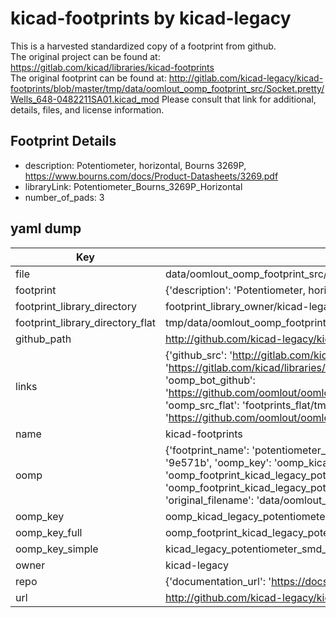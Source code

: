 # kicad-footprints by kicad-legacy  
This is a harvested standardized copy of a footprint from github.  
The original project can be found at:  
https://gitlab.com/kicad/libraries/kicad-footprints  
The original footprint can be found at:
http://gitlab.com/kicad-legacy/kicad-footprints/blob/master/tmp/data/oomlout_oomp_footprint_src/Socket.pretty/Wells_648-0482211SA01.kicad_mod
Please consult that link for additional, details, files, and license information.  
## Footprint Details
* description: Potentiometer, horizontal, Bourns 3269P, https://www.bourns.com/docs/Product-Datasheets/3269.pdf  
* libraryLink: Potentiometer_Bourns_3269P_Horizontal  
* number_of_pads: 3  
## yaml dump  
| Key | Value |  
| --- | --- |  
| file | data/oomlout_oomp_footprint_src/kicad-footprints/Potentiometer_SMD.pretty/Potentiometer_Bourns_3269P_Horizontal.kicad_mod |  
| footprint | {'description': 'Potentiometer, horizontal, Bourns 3269P, https://www.bourns.com/docs/Product-Datasheets/3269.pdf', 'libraryLink': 'Potentiometer_Bourns_3269P_Horizontal', 'number_of_pads': 3} |  
| footprint_library_directory | footprint_library_owner/kicad-legacy_kicad-footprints |  
| footprint_library_directory_flat | tmp/data/oomlout_oomp_footprint_src/footprints_flat/kicad_legacy_potentiometer_smd_potentiometer_bourns_3269p_horizontal/working |  
| github_path | http://github.com/kicad-legacy/kicad-footprints/blob/master/tmp/data/oomlout_oomp_footprint_src/Potentiometer_SMD.pretty/Potentiometer_Bourns_3269P_Horizontal.kicad_mod |  
| links | {'github_src': 'http://gitlab.com/kicad-legacy/kicad-footprints/blob/master/tmp/data/oomlout_oomp_footprint_src/Socket.pretty/Wells_648-0482211SA01.kicad_mod', 'github_src_repo': 'https://gitlab.com/kicad/libraries/kicad-footprints', 'oomp_bot': 'tmp/data/oomlout_oomp_footprint_src/footprints/kicad_legacy_potentiometer_smd_potentiometer_bourns_3269p_horizontal/working', 'oomp_bot_github': 'https://github.com/oomlout/oomlout_oomp_footprint_bot/tree/main/tmp/data/oomlout_oomp_footprint_src/footprints/kicad_legacy_potentiometer_smd_potentiometer_bourns_3269p_horizontal/working', 'oomp_src_flat': 'footprints_flat/tmp/data/oomlout_oomp_footprint_src/footprints_flat/kicad_legacy_potentiometer_smd_potentiometer_bourns_3269p_horizontal/working', 'oomp_src_flat_github': 'https://github.com/oomlout/oomlout_oomp_footprint_src/tree/main/tmp/data/oomlout_oomp_footprint_src/footprints_flat/kicad_legacy_potentiometer_smd_potentiometer_bourns_3269p_horizontal/working'} |  
| name | kicad-footprints |  
| oomp | {'footprint_name': 'potentiometer_bourns_3269p_horizontal', 'library_name': 'potentiometer_smd', 'md5': '9e571ba77618869d7cc4ba15a2c8e517', 'md5_10': '9e571ba776', 'md5_5': '9e571', 'md5_6': '9e571b', 'oomp_key': 'oomp_kicad_legacy_potentiometer_smd_potentiometer_bourns_3269p_horizontal', 'oomp_key_extra': 'oomp_footprint_kicad_legacy_potentiometer_smd_potentiometer_bourns_3269p_horizontal', 'oomp_key_full': 'oomp_footprint_kicad_legacy_potentiometer_smd_potentiometer_bourns_3269p_horizontal_9e571b', 'oomp_key_simple': 'kicad_legacy_potentiometer_smd_potentiometer_bourns_3269p_horizontal', 'original_filename': 'data/oomlout_oomp_footprint_src/kicad-footprints/Potentiometer_SMD.pretty/Potentiometer_Bourns_3269P_Horizontal.kicad_mod', 'owner_name': 'kicad_legacy'} |  
| oomp_key | oomp_kicad_legacy_potentiometer_smd_potentiometer_bourns_3269p_horizontal |  
| oomp_key_full | oomp_footprint_kicad_legacy_potentiometer_smd_potentiometer_bourns_3269p_horizontal |  
| oomp_key_simple | kicad_legacy_potentiometer_smd_potentiometer_bourns_3269p_horizontal |  
| owner | kicad-legacy |  
| repo | {'documentation_url': 'https://docs.github.com/rest/repos/repos#get-a-repository', 'message': 'Not Found'} |  
| url | http://github.com/kicad-legacy/kicad-footprints |  

